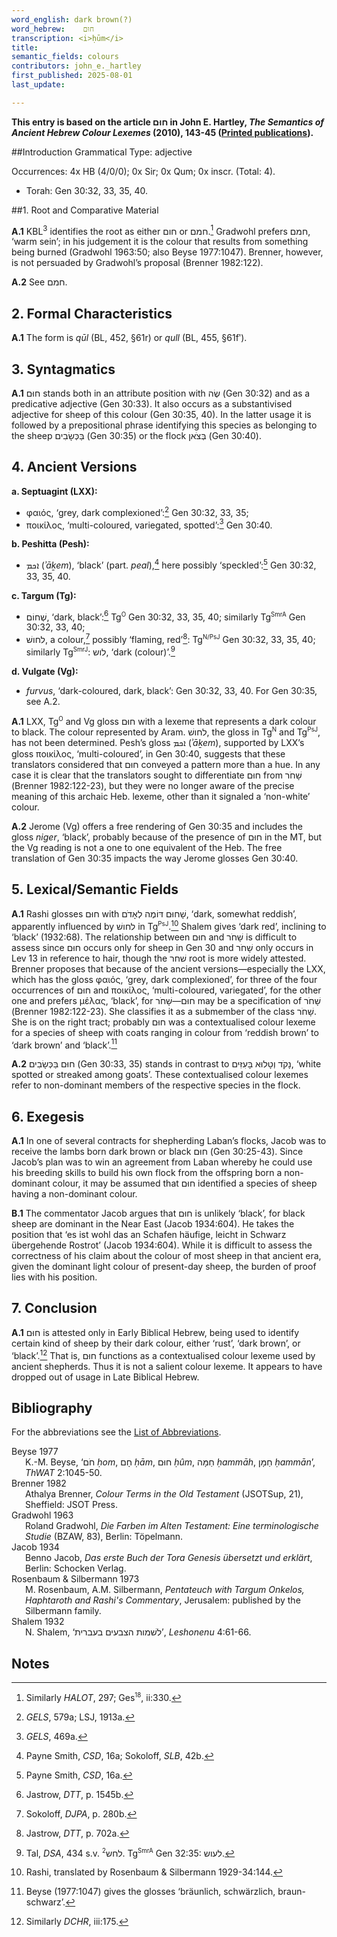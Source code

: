 ```yaml
---
word_english: dark brown(?)      
word_hebrew:    חוּם
transcription: <i>ḥūm</i>   
title: 
semantic_fields: colours   
contributors: john_e._hartley  
first_published: 2025-08-01     
last_update: 

---
```



<b>This entry is based on the article <span dir="rtl">חוּם</span> in John E. Hartley, <i>The Semantics of Ancient Hebrew Colour Lexemes</i> (2010), 143-45 (<a href="/store/printed_publications/">Printed publications</a>).</b>


##Introduction
Grammatical Type: adjective

Occurrences: 4x HB (4/0/0); 0x Sir; 0x Qum; 0x inscr. (Total:
4).


* Torah: Gen 30:32, 33, 35, 40.




##1. Root and Comparative Material

<b>A.1</b>
KBL<sup>3</sup> identifies the root as either
<span dir="rtl">חום</span>
or
<span dir="rtl">חמם</span>.[^1]
Gradwohl prefers <span dir="rtl">חמם</span>,
‘warm sein’; in his judgement it is the colour that results from something being burned (Gradwohl 1963:50; also Beyse 1977:1047). Brenner, however, is not persuaded by Gradwohl’s proposal (Brenner 1982:122).

[^1]: Similarly <i>HALOT</i>, 297; Ges<sup><small>18</small></sup>, ii:330.

<b>A.2</b> See <span dir="rtl">חמם</span>.



## 2. Formal Characteristics

<b>A.1</b>  The form is <i>qūl</i> (BL, 452, §61r) or <i>qull</i> (BL, 455, §61fʹ).



## 3. Syntagmatics

<b>A.1</b> 
<span dir="rtl">חוּם</span>
stands both in an attribute position with 
<span dir="rtl">שֶׂה</span>
(Gen 30:32) and as a predicative adjective (Gen 30:33).
It also occurs as a substantivised adjective for sheep of this colour (Gen 30:35, 40). In the latter usage it is followed by a prepositional phrase identifying this species as belonging to the sheep 
<span dir="rtl">בַּכְּשָׂבִים</span>
(Gen 30:35) or the flock
<span dir="rtl">בְּצֹאן</span>
(Gen 30:40).

## <a id="AV"></a>4. Ancient Versions

<b>a. Septuagint (LXX):</b> 
<!--and other Greek versions (αʹ, σʹ, θʹ)</b>:-->  

* φαιός, ‘grey, dark complexioned’:[^5] Gen 30:32, 33, 35;
* ποικίλος, ‘multi-coloured, variegated, spotted’:[^6] Gen 30:40.

[^5]: <i>GELS</i>, 579a; LSJ, 1913a.
[^6]: <i>GELS</i>, 469a.


<b>b.  Peshitta (Pesh):</b>  

* <span dir="rtl">ܐܟܡ</span> (<i>ʾāḵem</i>), ‘black’ (part. <i>peal</i>),[^7] here possibly ‘speckled’:[^7a] Gen 30:32, 33, 35, 40.

[^7]: Payne Smith, <i>CSD</i>, 16a; Sokoloff, <i>SLB</i>, 42b.

[^7a]: Payne Smith, <i>CSD</i>, 16a.


<b>c. Targum (Tg):</b>  

* <span dir="rtl">שְׁחוֹם</span>, ‘dark, black’:[^8]
Tg<sup><small>O</small></sup> Gen 30:32, 33, 35, 40;
similarly Tg<sup><small>SmrA</small></sup> Gen 30:32, 33, 40;
* <span dir="rtl">לחושׁ</span>, a colour,[^9] possibly ‘flaming, red’[^10]: 
Tg<sup><small>N/PsJ</small></sup> Gen 30:32, 33, 35, 40; similarly Tg<sup><small>SmrJ</small></sup>: <span dir="rtl">לוש</span>, ‘dark (colour)’.[^11]

[^8]: Jastrow, <i>DTT</i>, p. 1545b.
[^9]: Sokoloff, <i>DJPA</i>, p. 280b.
[^10]: Jastrow, <i>DTT</i>, p. 702a.
[^11]: Tal, <i>DSA</i>, 434 s.v. <sup><small>2</small></sup><span dir="rtl">לחש</span>. Tg<sup><small>SmrA</small></sup> Gen 32:35: <span dir="rtl">לעוש</span>. 

<b>d.  Vulgate (Vg):</b>  

* <i>furvus</i>, ‘dark-coloured, dark, black’: Gen 30:32, 33, 40. For Gen 30:35, see A.2.

<b>A.1</b>
LXX, Tg<sup><small>O</small></sup> and Vg gloss
<span dir="rtl">חוּם</span>
with a lexeme that represents a dark colour to black. The colour represented by Aram. <span dir="rtl">לחושׁ</span>, the gloss in Tg<sup><small>N</small></sup> and Tg<sup><small>PsJ</small></sup>, has not been determined. Pesh’s gloss <span dir="rtl">ܐܟܡ</span> (<i>ʾāḵem</i>), supported by LXX’s gloss ποικίλος, ‘multi-coloured’, in Gen 30:40, suggests that these translators considered that
<span dir="rtl">חוּם</span>
conveyed a pattern more than a hue. In any case it is clear that the translators sought to differentiate 
<span dir="rtl">חוּם</span> from <span dir="rtl">שָׁחֹר</span> (Brenner 1982:122-23), but they were no longer aware of the precise meaning of this archaic Heb. lexeme, other than it signaled a ‘non-white’ colour.

<b>A.2</b> Jerome (Vg) offers a free rendering of Gen 30:35 and includes the gloss <i>niger</i>, 
‘black’, probably because of the presence of 
<span dir="rtl">חוּם</span>
in the MT, but the Vg reading is not a one to one equivalent of the Heb. The free translation of Gen 30:35 impacts the way Jerome glosses Gen 30:40. 


## 5. Lexical/Semantic Fields


<b>A.1</b> Rashi glosses
<span dir="rtl">חוּם</span>
with <span dir="rtl">שָׁחוּם דּוֹמֶה לְאָדֹם</span>,
‘dark, somewhat reddish’, apparently influenced by 
<span dir="rtl">לחושׁ</span> in Tg<sup><small>PsJ</small></sup>.[^14]
Shalem gives ‘dark red’, inclining to ‘black’ (1932:68).
The relationship between <span dir="rtl">חוּם</span>
and <span dir="rtl">שָׁחֹר</span> is difficult to assess since 
<span dir="rtl">חוּם</span> occurs only for sheep in Gen 30 and 
<span dir="rtl">שָׁחֹר</span> only occurs in Lev 13 in reference to hair, though the <span dir="rtl">שׁחר</span> root is more widely attested. Brenner proposes that because of the ancient versions—especially the LXX, which has the gloss 
φαιός, ‘grey, dark complexioned’, for three of the four occurrences of
<span dir="rtl">חוּם</span> and 
ποικίλος, ‘multi-coloured, variegated’, for the other one and prefers
μέλας, ‘black’, for 
<span dir="rtl">שָׁחֹר</span>—<span dir="rtl">חוּם</span> may be a specification of <span dir="rtl">שָׁחֹר</span> (Brenner 1982:122-23). She classifies it as a submember of the class
<span dir="rtl">שָׁחֹר</span>. She is on the right tract; probably 
<span dir="rtl">חוּם</span> was a contextualised colour lexeme for a species of sheep with coats ranging in colour from
‘reddish brown’
to ‘dark brown’
and ‘black’.[^15]

[^14]: Rashi, translated by Rosenbaum & Silbermann 1929-34:144.
[^15]: Beyse (1977:1047) gives the glosses ‘bräunlich, schwärzlich, braun-schwarz’.

<b>A.2</b>
<span dir="rtl">חוּם בַּכְּשָׂבִים</span> (Gen 30:33, 35) stands in contrast to
<span dir="rtl">נָקֹד וְטָלוּא בָּעִזִּים</span>, ‘white spotted or streaked among goats’. These contextualised colour lexemes refer to non-dominant members of the respective species in the flock.




## 6. Exegesis

<b>A.1</b>
In one of several contracts for shepherding Laban’s flocks, Jacob was to receive the lambs born dark brown or black <span dir="rtl">חוּם</span> (Gen 30:25-43).
Since Jacob’s plan was to win an agreement from Laban whereby he could use his breeding skills to build his own
flock from the offspring born a non-dominant colour, it may be assumed that 
<span dir="rtl">חוּם</span> identified a species of sheep having a non-dominant colour.

<b>B.1</b>
The commentator Jacob argues that <span dir="rtl">חוּם</span> is unlikely ‘black’, for black sheep are dominant in the Near East (Jacob 1934:604). He takes the position that ‘es ist wohl das an Schafen häufige, leicht in Schwarz übergehende Rostrot’ (Jacob 1934:604). While it is difficult to assess the correctness of his claim about the colour of most sheep in that ancient era, given the dominant light colour of present-day sheep, the burden of proof lies with his position.



## 7. Conclusion

<b>A.1</b>
<span dir="rtl">חוּם</span> is attested only in Early Biblical Hebrew, being used to identify certain kind of sheep by their dark colour, either ‘rust’, ‘dark brown’, or ‘black’.[^16]
That is,
<span dir="rtl">חוּם</span>
functions as a contextualised colour lexeme used by ancient shepherds. Thus it is not a salient colour lexeme. It appears to have dropped out of usage in Late Biblical Hebrew.

[^16]: Similarly <i>DCHR</i>, iii:175.

## Bibliography

For the abbreviations see the 
<a href="/store/abbreviations/">List of Abbreviations</a>.


<div style="padding-left: 22px; text-indent: -22px;">
Beyse 1977<br>
K.-M. Beyse, 
‘<span dir="rtl">חֹם</span> <i>ḥom</i>,
<span dir="rtl">חָם</span> <i>ḥām</i>,
<span dir="rtl">חוּם</span> <i>ḥûm</i>,
<span dir="rtl">חַמָּה</span> <i>ḥammāh</i>,
<span dir="rtl">חַמָּן</span> <i>ḥammān</i>’, 
<i>ThWAT</i> 2:1045-50.
	</div>

<div style="padding-left: 22px; text-indent: -22px;">
Brenner 1982<br>
Athalya Brenner, <i>Colour Terms in the Old Testament</i> (JSOTSup, 21), Sheffield: JSOT Press.
	</div>


<div style="padding-left: 22px; text-indent: -22px;">
Gradwohl 1963<br>
Roland Gradwohl, <i>Die Farben im Alten Testament: Eine terminologische Studie</i> (BZAW, 83), Berlin: Töpelmann. 
	</div>

<div style="padding-left: 22px; text-indent: -22px;">
Jacob 1934<br>
Benno Jacob, <i>Das erste Buch der Tora Genesis übersetzt und erklärt</i>, Berlin: Schocken Verlag.
	</div>

<div style="padding-left: 22px; text-indent: -22px;">
Rosenbaum & Silbermann 1973<br>
M. Rosenbaum, A.M. Silbermann, <i>Pentateuch with Targum Onkelos, Haphtaroth and Rashi's Commentary</i>, Jerusalem: published by the Silbermann family.
	</div>


<div style="padding-left: 22px; text-indent: -22px;">
Shalem 1932<br>
N. Shalem, 	
‘<span dir="rtl">לשׁמות הצבעים בעברית</span>’, <i>Leshonenu</i> 4:61-66.



</div>
	

	



	

## Notes

